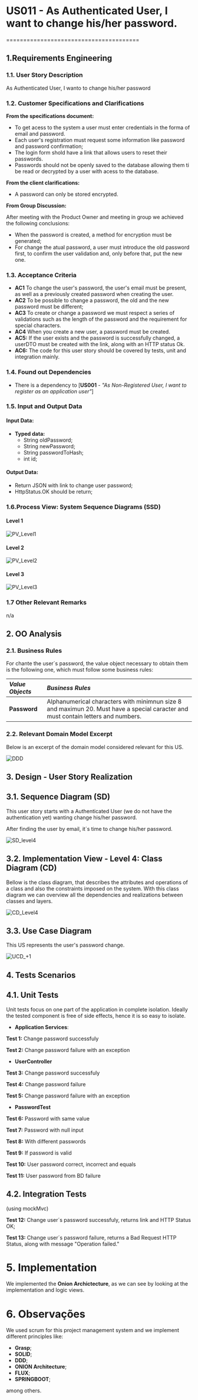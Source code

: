 
# US011 -  As Authenticated User, I want to change his/her password.
=======================================


## **1.Requirements Engineering**

### **1.1. User Story Description**

As Authenticated User, I wanto to change his/her password
    
### **1.2. Customer Specifications and Clarifications**

**From the specifications document:**

- To get acess to the system a user must enter credentials in the forma of email and 
password.
- Each user's registration must request some information like password and password confirmation;
- The login form shold have a link that allows users to reset their passwords.
- Passwords should not be openly saved to the database allowing them ti be read or decrypted by a user with acess 
to the database.


**From the client clarifications:**
- A password can only be stored encrypted.


**From Group Discussion:**

After meeting with the Product Owner and meeting in group we achieved the following conclusions:
- When the password is created, a method for encryption must be generated;
- For change the atual password, a user must introduce the old password first, to confirm the user validation and,
  only before that, put the new one.

### **1.3. Acceptance Criteria**

* **AC1** To change the user's password, the user's email must be present, as well as a previously created password when creating the user.
* **AC2** To be possible to change a password, the old and the new password must be different; 
* **AC3** To create or change a password we must respect a series of validations such as the length of the password 
and the requirement for special characters.
* **AC4** When you create a new user, a password must be created.
* **AC5:** If the user exists and the password is successfully changed, a userDTO must be created with the link,
along with an HTTP status Ok.
* **AC6:** The code for this user story should be covered by tests, unit and integration mainly.

### **1.4. Found out Dependencies**

* There is a dependency to [**US001** - *"As Non-Registered User, I want to register as an application user"*]


### **1.5. Input and Output Data**

#### **Input Data:**

* **Typed data:**
    - String oldPassword;
    - String newPassword;
    - String passwordToHash;
    - int id;
 

#### **Output Data:**

- Return JSON with link to change user password;
- HttpStatus.OK should be return;

### **1.6.Process View: System Sequence Diagrams (SSD)**

#### **Level 1**

![PV_Level1](../US011/ProcessView/level1.png)

#### **Level 2**

![PV_Level2](../US011/ProcessView/Level2.png)

#### **Level 3**

![PV_Level3](../US011/ProcessView/Level3.png)



### 1.7 Other Relevant Remarks
n/a

## 2. OO Analysis

### 2.1. Business Rules
For chante the user´s password, the value object necessary to obtain them is the following one,
which must follow some business rules:

| **_Value Objects_** | **_Business Rules_**                                                                                                              |
|:--------------------|:----------------------------------------------------------------------------------------------------------------------------------|
| **Password**        | Alphanumerical characters with minimnun size 8 and maximun 20. Must have a special caracter and must contain letters and numbers. |


### 2.2. Relevant Domain Model Excerpt
Below is an excerpt of the domain model considered relevant for this US.

![DDD](../US011/DDD.png)

## 3. Design - User Story Realization

## 3.1. Sequence Diagram (SD)
This user story starts with a Authenticated User (we do not have the authentication yet) wanting change his/her password. 

After finding the user by email, it´s time to change his/her password.

![SD_level4](../US011/ProcessView/SequenceDiagram/Level4_versionWithoutResponse.png)

## 3.2. Implementation View - Level 4: Class Diagram (CD)

Bellow is the class diagram, that describes the attributes and operations of a class and also the constraints imposed on the system.
With this class diagram we can overview all the dependencies and realizations between classes and layers.

![CD_Level4](../US011/ImplementationView/Level4_ClassDiagram_ImplementationView/US011CD.png)

## 3.3. Use Case Diagram

This US represents the user's password change. 

![UCD_+1](../US011/UseCaseDiagram/UseCase+1.png)

## 4. Tests Scenarios

## 4.1. Unit Tests

Unit tests focus on one part of the application in complete isolation. Ideally the tested component is free of side 
effects, hence it is so easy to isolate.

- **Application Services**:

**Test 1:** Change password successfuly

**Test 2:** Change password failure with an exception

- **UserController**

**Test 3:**  Change password successfuly

**Test 4:** Change password failure

**Test 5:** Change password failure with an exception

- **PasswordTest**

**Test 6:** Password with same value

**Test 7:** Password with null input

**Test 8:** With different passwords

**Test 9:** If password is valid

**Test 10:** User password correct, incorrect and equals

**Test 11:** User password from BD failure

## 4.2. Integration Tests
(using mockMvc)

**Test 12:** Change user´s password successfuly, returns link and HTTP Status OK;

**Test 13:**  Change user´s password failure, returns a Bad Request HTTP Status, along with message "Operation failed."

# 5. Implementation

We implemented the **Onion Archictecture**, as we can see by looking at the implementation and logic views.

# 6. Observações

We used scrum for this project management system and we implement different principles like:

- **Grasp**;
- **SOLID**;
- **DDD**;
- **ONION Architecture**;
- **FLUX**;
- **SPRINGBOOT**;

among others.


